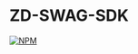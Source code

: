 # ZD-SWAG-SDK

[![NPM](https://nodei.co/npm/zd-swag-sdk.png?downloads=true&downloadRank=true&stars=true)](https://nodei.co/npm/zd-swag-sdk/)
